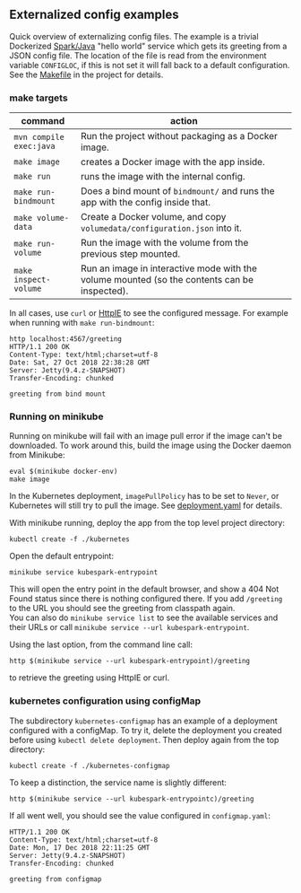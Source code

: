 ## Externalized config examples

Quick overview of externalizing config files.
The example is a trivial Dockerized [Spark/Java](http://sparkjava.com/) "hello world" service which
gets its greeting from a JSON config file. The location of the file is read from the
environment variable `CONFIGLOC`, if this is not set it will fall back to a default configuration.
<br>
See the [Makefile](Makefile) in the project for details.

### make targets

command | action
--- | ---
 `mvn compile exec:java` | Run the project without packaging as a Docker image.
 `make image` | creates a Docker image with the app inside. 
 `make run` | runs the image with the internal config. 
 `make run-bindmount` | Does a bind mount of `bindmount/` and runs the app with the config inside that.
 `make volume-data` | Create a Docker volume, and copy `volumedata/configuration.json` into it.
 `make run-volume` | Run the image with the volume from the previous step mounted.
 `make inspect-volume` | Run an image in interactive mode with the volume mounted (so the contents can be inspected).
 
In all cases, use `curl` or [HttpIE](https://httpie.org/) to see the configured message. For example
when running with `make run-bindmount`:

    http localhost:4567/greeting
    HTTP/1.1 200 OK
    Content-Type: text/html;charset=utf-8
    Date: Sat, 27 Oct 2018 22:38:28 GMT
    Server: Jetty(9.4.z-SNAPSHOT)
    Transfer-Encoding: chunked
    
    greeting from bind mount
    
### Running on minikube

Running on minikube will fail with an image pull error if the image can't be downloaded.
To work around this, build the image using the Docker daemon from Minikube:

    eval $(minikube docker-env)
    make image
    
In the Kubernetes deployment, `imagePullPolicy` has to be set to `Never`, or Kubernetes
will still try to pull the image. See [deployment.yaml](kubernetes/deployment.yaml) for details. 

With minikube running, deploy the app from the top level project directory:

    kubectl create -f ./kubernetes
    
Open the default entrypoint:

    minikube service kubespark-entrypoint
    
This will open the entry point in the default browser, and show a 404 Not Found status
since there is nothing configured there. If you add `/greeting` to the URL you should see
the greeting from classpath again.<br>
You can also do `minikube service list` to see the available services and their URLs or call
`minikube service --url kubespark-entrypoint`.

Using the last option, from the command line call:

    http $(minikube service --url kubespark-entrypoint)/greeting
    
to retrieve the greeting using HttpIE or curl.

### kubernetes configuration using configMap
The subdirectory `kubernetes-configmap` has an example of a deployment configured with a configMap.
To try it, delete the deployment you created before using `kubectl delete deployment`.
Then deploy again from the top directory:

    kubectl create -f ./kubernetes-configmap
    
To keep a distinction, the service name is slightly different:

    http $(minikube service --url kubespark-entrypointc)/greeting
    
If all went well, you should see the value configured in `configmap.yaml`:

    HTTP/1.1 200 OK
    Content-Type: text/html;charset=utf-8
    Date: Mon, 17 Dec 2018 22:11:25 GMT
    Server: Jetty(9.4.z-SNAPSHOT)
    Transfer-Encoding: chunked

    greeting from configmap
